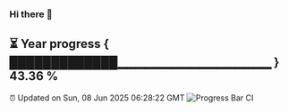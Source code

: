 ### Hi there 👋
⏳ Year progress { █████████████▁▁▁▁▁▁▁▁▁▁▁▁▁▁▁▁▁ } 43.36 %
---
⏰ Updated on Sun, 08 Jun 2025 06:28:22 GMT
![Progress Bar CI](https://github.com/liununu/liununu/workflows/Progress%20Bar%20CI/badge.svg)
